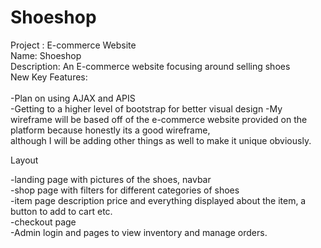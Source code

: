 # Shoeshop

Project : E-commerce Website<br>
Name: Shoeshop<br>
Description: An E-commerce website focusing around selling shoes <br>
New Key Features:<br>
<br>-Plan on using AJAX and APIS
<br>-Getting to a higher level of bootstrap for better visual design 
-My wireframe will be based off of the e-commerce website provided on the platform because honestly its a good wireframe,  
although I will be adding other things as well to make it unique obviously.


Layout<br>

-landing page with pictures of the shoes, navbar<br>
-shop page with filters for different categories of shoes<br>
-item page description price and everything displayed about the item, a button to add to cart etc. <br>
-checkout page <br>
-Admin login and pages to view inventory and manage orders.<br>
